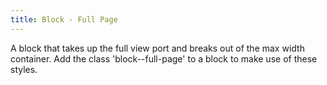 ```yaml
---
title: Block - Full Page
---
```

A block that takes up the full view port and breaks out of the max width container. Add the class 'block--full-page' to a block to make use of these styles.
